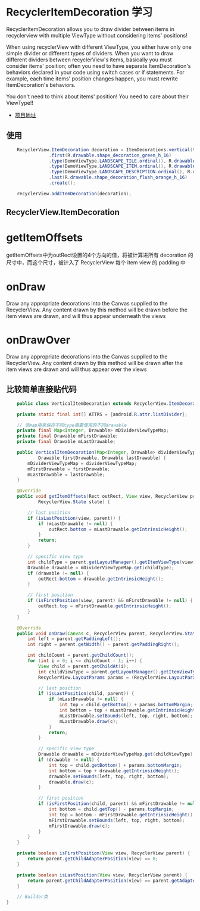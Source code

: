# RecyclerItemDecoration 学习
RecyclerItemDecoration allows you to draw divider between items in recyclerview with multiple ViewType without considering items' positions!

When using recyclerView with different ViewType, you either have only one simple divider or different types of dividers. When you want to draw different dividers between recyclerView's items, basically you must consider items' position; often you need to have separate ItemDecoration's behaviors declared in your code using switch cases or if statements. For example, each time items' position changes happen, you must rewrite ItemDecoration's behaviors.

You don't need to think about items' position! You need to care about their ViewType!!

* [项目地址](https://github.com/magiepooh/RecyclerItemDecoration)

## 使用
```java
    RecyclerView.ItemDecoration decoration = ItemDecorations.vertical(this)
                .first(R.drawable.shape_decoration_green_h_16)
                .type(DemoViewType.LANDSCAPE_TILE.ordinal(), R.drawable.shape_decoration_cornflower_lilac_h_8)
                .type(DemoViewType.LANDSCAPE_ITEM.ordinal(), R.drawable.shape_decoration_gray_h_12_padding)
                .type(DemoViewType.LANDSCAPE_DESCRIPTION.ordinal(), R.drawable.shape_decoration_red_h_8)
                .last(R.drawable.shape_decoration_flush_orange_h_16)
                .create();

    recyclerView.addItemDecoration(decoration);
```

## RecyclerView.ItemDecoration

# getItemOffsets
getItemOffsets中为outRect设置的4个方向的值，将被计算进所有 decoration 的尺寸中，而这个尺寸，被计入了 RecyclerView 每个 item view 的 padding 中

# onDraw
Draw any appropriate decorations into the Canvas supplied to the RecyclerView. Any content drawn by this method will be drawn before the item views are drawn, and will thus appear underneath the views

# onDrawOver
Draw any appropriate decorations into the Canvas supplied to the RecyclerView. Any content drawn by this method will be drawn after the item views are drawn and will thus appear over the views

## 比较简单直接贴代码
```java
    public class VerticalItemDecoration extends RecyclerView.ItemDecoration {

    private static final int[] ATTRS = {android.R.attr.listDivider};

    // 该map用来保存不同type需要使用的不同drawable
    private final Map<Integer, Drawable> mDividerViewTypeMap;
    private final Drawable mFirstDrawable;
    private final Drawable mLastDrawable;

    public VerticalItemDecoration(Map<Integer, Drawable> dividerViewTypeMap,
            Drawable firstDrawable, Drawable lastDrawable) {
        mDividerViewTypeMap = dividerViewTypeMap;
        mFirstDrawable = firstDrawable;
        mLastDrawable = lastDrawable;
    }

    @Override
    public void getItemOffsets(Rect outRect, View view, RecyclerView parent,
            RecyclerView.State state) {

        // last position
        if (isLastPosition(view, parent)) {
            if (mLastDrawable != null) {
                outRect.bottom = mLastDrawable.getIntrinsicHeight();
            }
            return;
        }

        // specific view type
        int childType = parent.getLayoutManager().getItemViewType(view);
        Drawable drawable = mDividerViewTypeMap.get(childType);
        if (drawable != null) {
            outRect.bottom = drawable.getIntrinsicHeight();
        }

        // first position
        if (isFirstPosition(view, parent) && mFirstDrawable != null) {
            outRect.top = mFirstDrawable.getIntrinsicHeight();
        }
    }

    @Override
    public void onDraw(Canvas c, RecyclerView parent, RecyclerView.State state) {
        int left = parent.getPaddingLeft();
        int right = parent.getWidth() - parent.getPaddingRight();

        int childCount = parent.getChildCount();
        for (int i = 0; i <= childCount - 1; i++) {
            View child = parent.getChildAt(i);
            int childViewType = parent.getLayoutManager().getItemViewType(child);
            RecyclerView.LayoutParams params = (RecyclerView.LayoutParams) child.getLayoutParams();

            // last position
            if (isLastPosition(child, parent)) {
                if (mLastDrawable != null) {
                    int top = child.getBottom() + params.bottomMargin;
                    int bottom = top + mLastDrawable.getIntrinsicHeight();
                    mLastDrawable.setBounds(left, top, right, bottom);
                    mLastDrawable.draw(c);
                }
                return;
            }

            // specific view type
            Drawable drawable = mDividerViewTypeMap.get(childViewType);
            if (drawable != null) {
                int top = child.getBottom() + params.bottomMargin;
                int bottom = top + drawable.getIntrinsicHeight();
                drawable.setBounds(left, top, right, bottom);
                drawable.draw(c);
            }

            // first position
            if (isFirstPosition(child, parent) && mFirstDrawable != null) {
                int bottom = child.getTop() - params.topMargin;
                int top = bottom - mFirstDrawable.getIntrinsicHeight();
                mFirstDrawable.setBounds(left, top, right, bottom);
                mFirstDrawable.draw(c);
            }
        }
    }

    private boolean isFirstPosition(View view, RecyclerView parent) {
        return parent.getChildAdapterPosition(view) == 0;
    }

    private boolean isLastPosition(View view, RecyclerView parent) {
        return parent.getChildAdapterPosition(view) == parent.getAdapter().getItemCount() - 1;
    }

    // Builder类
}
```
